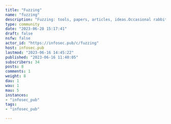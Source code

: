 ```yaml
---
title: "Fuzzing" 
name: "fuzzing"
description: "Fuzzing: tools, papers, articles, ideas.Occasional rabbits are welcome."
type: community
date: "2023-06-28 15:17:41"
draft: false
nsfw: false
actor_id: "https://infosec.pub/c/fuzzing"
host: infosec.pub
lastmod: "2023-06-16 14:45:22"
published: "2023-06-16 11:40:05"
subscribers: 34
posts: 8
comments: 1
weight: 8
dau: 1
wau: 1
mau: 5
instances:
- "infosec_pub"
tags: 
- "infosec_pub"

---
```

